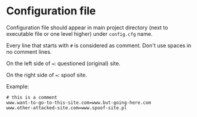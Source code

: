 # Configuration file
Configuration file should appear in main project directory (next to executable file or one level higher) 
under `config.cfg` name.

Every line that starts with `#` is considered as comment.
Don't use spaces in no comment lines.

On the left side of `=`: questioned (original) site.

On the right side of `=`: spoof site.

Example:
```
# this is a comment
www.want-to-go-to-this-site.com=www.but-going-here.com
www.other-attacked-site.com=www.spoof-site.pl
```